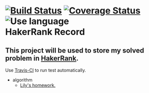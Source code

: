 [![Build Status](https://travis-ci.org/liuliuOD/HakerRank.svg?branch=master)](https://travis-ci.org/liuliuOD/HakerRank) [![Coverage Status](https://coveralls.io/repos/github/liuliuOD/HakerRank/badge.svg?branch=master)](https://coveralls.io/github/liuliuOD/HakerRank?branch=master)  
![Use language](https://img.shields.io/badge/language-PHP-%238a93bc)  
HakerRank Record
===
This project will be used to store my solved problem in [HakerRank](https://www.hackerrank.com).
---
Use [Travis-CI](https://travis-ci.org) to run test automatically.

- algorithm
    - [Lily's homework.](./READMEs/LilysHomework.md)